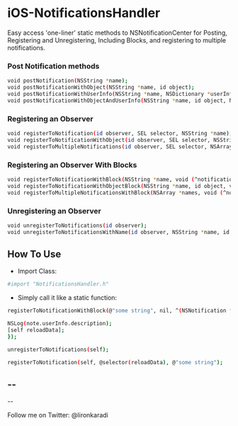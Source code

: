 # iOS-NotificationsHandler
Easy access 'one-liner' static methods to NSNotificationCenter for Posting, Registering and Unregistering, Including Blocks, and registering to multiple notifications.

### Post Notification methods

```sh
void postNotification(NSString *name);
void postNotificationWithObject(NSString *name, id object);
void postNotificationWithUserInfo(NSString *name, NSDictionary *userInfo);
void postNotificationWithObjectAndUserInfo(NSString *name, id object, NSDictionary *userInfo);
```

###  Registering an Observer
```sh
void registerToNotification(id observer, SEL selector, NSString *name);
void registerToNotificationWithObject(id observer, SEL selector, NSString *name, id object);
void registerToMultipleNotifications(id observer, SEL selector, NSArray *names);
```

###  Registering an Observer With Blocks
```sh
void registerToNotificationWithBlock(NSString *name, void (^notificationBlock)(NSNotification *note));
void registerToNotificationWithObjectBlock(NSString *name, id object, void (^notificationBlock)(NSNotification *note));
void registerToMultipleNotificationsWithBlock(NSArray *names, void (^notificationBlock)(NSNotification *note));
```

###  Unregistering an Observer
```sh
void unregisterToNotifications(id observer);
void unregisterToNotificationsWithName(id observer, NSString *name, id object);
```

## How To Use

- Import Class:
```sh
#import "NotificationsHandler.h"
```

- Simply call it like a static function:

```sh
registerToNotificationWithBlock(@"some string", nil, ^(NSNotification *note) {

NSLog(note.userInfo.description);
[self reloadData];
});
```

```sh
unregisterToNotifications(self);
```

```sh
registerToNotification(self, @selector(reloadData), @"some string");
```

--
--
--

Follow me on Twitter: @lironkaradi
